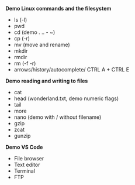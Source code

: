 **Demo Linux commands and the filesystem**
* ls (-l)
* pwd
* cd  (demo . .. - ~)
* cp  (-r)
* mv   (move and rename)
* mkdir
* rmdir
* rm (-f -r)
* arrows/history/autocomplete/ CTRL A + CTRL E

**Demo reading and writing to files**
* cat
* head  (wonderland.txt, demo numeric flags)
* tail
* more
* nano  (demo with / without filename)
* gzip
* zcat
* gunzip

**Demo VS Code**
* File browser
* Text editor
* Terminal
* FTP

